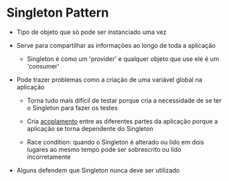 # Singleton Pattern

- Tipo de objeto que só pode ser instanciado uma vez

- Serve para compartilhar as informações ao longo de toda a aplicação

  - Singleton é como um 'provider' e qualquer objeto que use ele é um 'consumer'

- Pode trazer problemas como a criação de uma variável global na aplicação

  - Torna tudo mais difícil de testar porque cria a necessidade de se ter o Singleton para fazer os testes

  - Cria [acoplamento](<https://en.wikipedia.org/wiki/Coupling_(computer_programming)#:~:text=In%20software%20engineering%2C%20coupling%20is,of%20the%20relationships%20between%20modules>) entre as diferentes partes da aplicação porque a aplicação se torna dependente do Singleton

  - Race condition: quando o Singleton é alterado ou lido em dois lugares ao mesmo tempo pode ser sobrescrito ou lido incorretamente

- Alguns defendem que Singleton nunca deve ser utilizado
